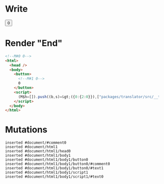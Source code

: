 # Write
  <!M#0 0><button><!M#1 0>0</button><script>(M$h=[]).push((b,s)=>({0:{2:0}}),["packages/translator/src/__tests__/fixtures/basic-fn-with-block/template.marko_0_count",0,])</script>


# Render "End"
```html
<!--M#0 0-->
<html>
  <head />
  <body>
    <button>
      <!--M#1 0-->
      0
    </button>
    <script>
      (M$h=[]).push((b,s)=&gt;({0:{2:0}}),["packages/translator/src/__tests__/fixtures/basic-fn-with-block/template.marko_0_count",0,])
    </script>
  </body>
</html>
```

# Mutations
```
inserted #document/#comment0
inserted #document/html1
inserted #document/html1/head0
inserted #document/html1/body1
inserted #document/html1/body1/button0
inserted #document/html1/body1/button0/#comment0
inserted #document/html1/body1/button0/#text1
inserted #document/html1/body1/script1
inserted #document/html1/body1/script1/#text0
```